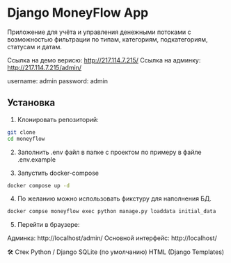 # Django MoneyFlow App

Приложение для учёта и управления денежными потоками с возможностью фильтрации по типам, категориям, подкатегориям, статусам и датам.

Ссылка на демо верисю: http://217.114.7.215/
Ссылка на админку: http://217.114.7.215/admin/

username: admin
password: admin

## Установка

1. Клонировать репозиторий:

```bash
git clone
cd moneyflow
```

2. Заполнить .env файл в папке с проектом по примеру в файле .env.example

3. Запустить docker-compose

```bash
docker compose up -d
```

4. По желанию можно использовать фикстуру для наполнения БД.

```bash
docker compse moneyflow exec python manage.py loaddata initial_data
```

5. Перейти в браузере:

Админка: http://localhost/admin/
Основной интерфейс: http://localhost/

🛠 Стек
Python / Django
SQLite (по умолчанию)
HTML (Django Templates)
